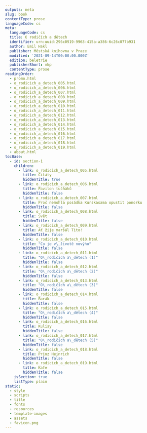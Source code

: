 ```yaml
---
outputs: meta
slug: book
contentType: prose
languageCode: cs
meta:
  languageCode: cs
  title: O rodičích a dětech
  identifier: urn:uuid:296c0919-9963-415a-a386-6c26c077b931
  author: Emil Hakl
  publisher: Městská knihovna v Praze
  modified: '2021-09-14T00:00:00.000Z'
  edition: beletrie
  publisherShort: mkp
  contentType: prose
readingOrder:
  - promo.html
  - o_rodicich_a_detech_005.html
  - o_rodicich_a_detech_006.html
  - o_rodicich_a_detech_007.html
  - o_rodicich_a_detech_008.html
  - o_rodicich_a_detech_009.html
  - o_rodicich_a_detech_010.html
  - o_rodicich_a_detech_011.html
  - o_rodicich_a_detech_012.html
  - o_rodicich_a_detech_013.html
  - o_rodicich_a_detech_014.html
  - o_rodicich_a_detech_015.html
  - o_rodicich_a_detech_016.html
  - o_rodicich_a_detech_017.html
  - o_rodicich_a_detech_018.html
  - o_rodicich_a_detech_019.html
  - about.html
tocBase:
  - id: section-1
    children:
      - link: o_rodicich_a_detech_005.html
        title: Citáty
        hiddenTitle: true
      - link: o_rodicich_a_detech_006.html
        title: Pavilon tučňáků
        hiddenTitle: false
      - link: o_rodicich_a_detech_007.html
        title: Proč nemohla posádka Kurskasama opustit ponorku
        hiddenTitle: false
      - link: o_rodicich_a_detech_008.html
        title: Svět
        hiddenTitle: false
      - link: o_rodicich_a_detech_009.html
        title: Ať žije maršál Tito!
        hiddenTitle: false
      - link: o_rodicich_a_detech_010.html
        title: "Co je v\_životě novýho"
        hiddenTitle: false
      - link: o_rodicich_a_detech_011.html
        title: "O\_rodičích a\_dětech (1)"
        hiddenTitle: false
      - link: o_rodicich_a_detech_012.html
        title: "O\_rodičích a\_dětech (2)"
        hiddenTitle: false
      - link: o_rodicich_a_detech_013.html
        title: "O\_rodičích a\_dětech (3)"
        hiddenTitle: false
      - link: o_rodicich_a_detech_014.html
        title: Barák
        hiddenTitle: false
      - link: o_rodicich_a_detech_015.html
        title: "O\_rodičích a\_dětech (4)"
        hiddenTitle: false
      - link: o_rodicich_a_detech_016.html
        title: Kulisy
        hiddenTitle: false
      - link: o_rodicich_a_detech_017.html
        title: "O\_rodičích a\_dětech (5)"
        hiddenTitle: false
      - link: o_rodicich_a_detech_018.html
        title: Prinz Heinrich
        hiddenTitle: false
      - link: o_rodicich_a_detech_019.html
        title: Kafe
        hiddenTitle: false
    isSection: true
    listType: plain
static:
  - style
  - scripts
  - title
  - fonts
  - resources
  - template-images
  - assets
  - favicon.png
---
```

